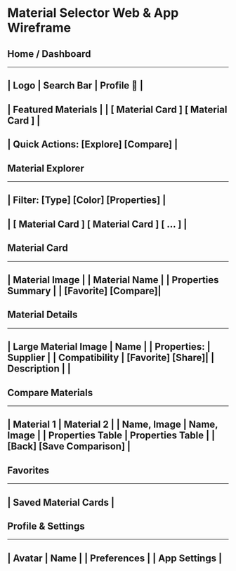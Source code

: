 # Material Selector Web & App Wireframe

## Home / Dashboard

-----------------------------------------
| Logo | Search Bar        | Profile 🧑 |
-----------------------------------------
|      Featured Materials                |
|   [ Material Card ] [ Material Card ]  |
-----------------------------------------
| Quick Actions: [Explore] [Compare]     |
-----------------------------------------

## Material Explorer

-------------------------------------------------
| Filter: [Type] [Color] [Properties]         |
-------------------------------------------------
| [ Material Card ] [ Material Card ] [ ... ] |
-------------------------------------------------

## Material Card

-----------------------
| Material Image      |
| Material Name       |
| Properties Summary  |
| [Favorite] [Compare]|
-----------------------

## Material Details

-------------------------------------------
| Large Material Image | Name             |
| Properties:         | Supplier         |
| Compatibility       | [Favorite] [Share]|
| Description         |                  |
-------------------------------------------

## Compare Materials

-------------------------------------------------
| Material 1         | Material 2               |
| Name, Image        | Name, Image              |
| Properties Table   | Properties Table         |
| [Back] [Save Comparison]                      |
-------------------------------------------------

## Favorites

--------------------------
| Saved Material Cards   |
--------------------------

## Profile & Settings

--------------------------
| Avatar | Name          |
| Preferences            |
| App Settings           |
--------------------------
